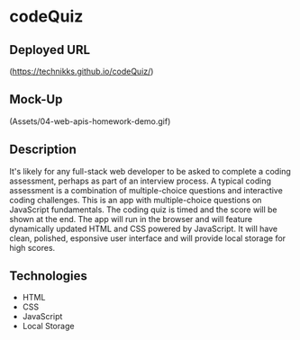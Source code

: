 # codeQuiz

## Deployed URL
(https://technikks.github.io/codeQuiz/)


## Mock-Up
(Assets/04-web-apis-homework-demo.gif)


## Description
It's likely for any full-stack web developer to be asked to complete a coding assessment, perhaps as part of an interview process. A typical coding assessment is a combination of multiple-choice questions and interactive coding challenges. This is an app with multiple-choice questions on JavaScript fundamentals. The coding quiz is timed and the score will be shown at the end. The app will run in the browser and will feature dynamically updated HTML and CSS powered by JavaScript. It will have clean, polished, esponsive user interface and will provide local storage for high scores. 


## Technologies
* HTML
* CSS
* JavaScript
* Local Storage


